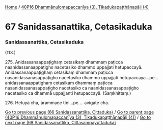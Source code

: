 
[Home](/) / [40P16 Dhammānulomapaccanīya (3), Tikadukapaṭṭhānapāḷi (4)](../40P16.md)

# 67 Sanidassanattika, Cetasikaduka

### Sanidassanattika, Cetasikaduka

(113.)

275\. Anidassanaappaṭighaṃ cetasikaṃ dhammaṃ paṭicca naanidassanaappaṭigho nacetasiko dhammo uppajjati hetupaccayā. Anidassanaappaṭighaṃ cetasikaṃ dhammaṃ paṭicca nasanidassanasappaṭigho nacetasiko dhammo uppajjati hetupaccayā…pe…  anidassanaappaṭighaṃ cetasikaṃ dhammaṃ paṭicca nasanidassanasappaṭigho nacetasiko ca naanidassanasappaṭigho nacetasiko ca dhammā uppajjanti hetupaccayā. (Saṃkhittaṃ.)

276\. Hetuyā cha, ārammaṇe tīṇi…pe…  avigate cha.

[Go to previous page (66 Sanidassanattika, Cittaduka)](66.md) / [Go to parent page (40P16 Dhammānulomapaccanīya (3), Tikadukapaṭṭhānapāḷi (4))](0.md) / [Go to next page (68 Sanidassanattika, Cittasampayuttaduka)](68.md)



